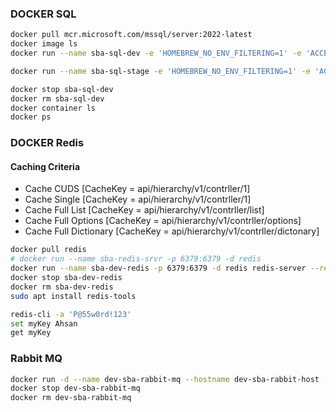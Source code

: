 ### DOCKER SQL
```bash
docker pull mcr.microsoft.com/mssql/server:2022-latest
docker image ls
docker run --name sba-sql-dev -e 'HOMEBREW_NO_ENV_FILTERING=1' -e 'ACCEPT_EULA=Y' -e 'SA_PASSWORD=P@55w0rd!123' -p 1430:1433 -d mcr.microsoft.com/mssql/server:2022-latest

docker run --name sba-sql-stage -e 'HOMEBREW_NO_ENV_FILTERING=1' -e 'ACCEPT_EULA=Y' -e 'SA_PASSWORD=P@55w0rd!123' -p 1431:1433 -d mcr.microsoft.com/mssql/server:2022-latest

docker stop sba-sql-dev
docker rm sba-sql-dev
docker container ls
docker ps
```
### DOCKER Redis
#### Caching Criteria
- Cache CUDS            [CacheKey = api/hierarchy/v1/contrller/1]
- Cache Single          [CacheKey = api/hierarchy/v1/contrller/1]
- Cache Full List       [CacheKey = api/hierarchy/v1/contrller/list]
- Cache Full Options    [CacheKey = api/hierarchy/v1/contrller/options]
- Cache Full Dictionary [CacheKey = api/hierarchy/v1/contrller/dictonary]
```bash
docker pull redis
# docker run --name sba-redis-srvr -p 6379:6379 -d redis
docker run --name sba-dev-redis -p 6379:6379 -d redis redis-server --requirepass 'P@55w0rd!123'
docker stop sba-dev-redis
docker rm sba-dev-redis
sudo apt install redis-tools

redis-cli -a 'P@55w0rd!123'
set myKey Ahsan
get myKey
```
### Rabbit MQ
```bash
docker run -d --name dev-sba-rabbit-mq --hostname dev-sba-rabbit-host -p 5672:5672 -p 15672:15672 rabbitmq:3-management
docker stop dev-sba-rabbit-mq
docker rm dev-sba-rabbit-mq

```